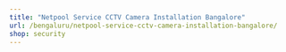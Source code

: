 ```yaml
---
title: "Netpool Service CCTV Camera Installation Bangalore"
url: /bengaluru/netpool-service-cctv-camera-installation-bangalore/
shop: security
---
```

